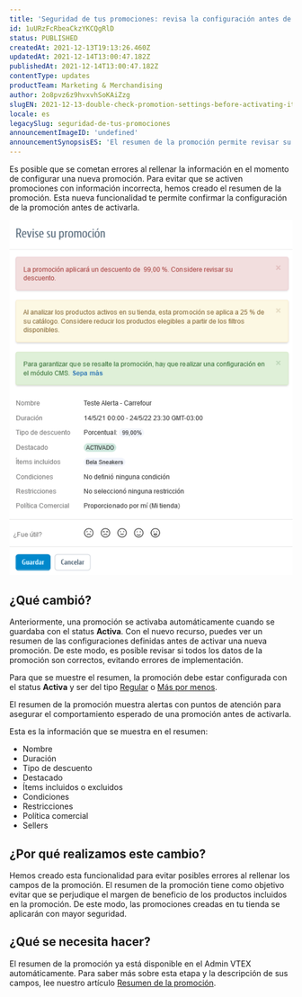 ```yaml
---
title: 'Seguridad de tus promociones: revisa la configuración antes de activarlas'
id: 1uURzFcRbeaCkzYKCQgRlD
status: PUBLISHED
createdAt: 2021-12-13T19:13:26.460Z
updatedAt: 2021-12-14T13:00:47.182Z
publishedAt: 2021-12-14T13:00:47.182Z
contentType: updates
productTeam: Marketing & Merchandising
author: 2o8pvz6z9hvxvhSoKAiZzg
slugEN: 2021-12-13-double-check-promotion-settings-before-activating-it-to-ensure-security
locale: es
legacySlug: seguridad-de-tus-promociones
announcementImageID: 'undefined'
announcementSynopsisES: 'El resumen de la promoción permite revisar su información antes de activarla, lo que evita errores de configuración'
---
```


Es posible que se cometan errores al rellenar la información en el momento de configurar una nueva promoción. Para evitar que se activen promociones con información incorrecta, hemos creado el resumen de la promoción. Esta nueva funcionalidad te permite confirmar la configuración de la promoción antes de activarla.

![resumo-promo-ES](https://raw.githubusercontent.com/vtexdocs/help-center-content/refs/heads/main/docs/es/announcements/2021/diciembre/2021-12-13-seguridad-de-tus-promociones-revisa-la-configuracion-antes-de-activarlas_1.png)

## ¿Qué cambió?
Anteriormente, una promoción se activaba automáticamente cuando se guardaba con el status **Activa**. Con el nuevo recurso, puedes ver un resumen de las configuraciones definidas antes de activar una nueva promoción. De este modo, es posible revisar si todos los datos de la promoción son correctos, evitando errores de implementación.

Para que se muestre el resumen, la promoción debe estar configurada con el status **Activa** y ser del tipo [Regular](/es/tracks/promociones--6asfF1vFYiZgTQtOzwJchR/7FjbeZdE2KMwk5L1t98pZI) o [Más por menos](/es/tutorial/mas-por-menos--tutorials_325).

El resumen de la promoción muestra alertas con puntos de atención para asegurar el comportamiento esperado de una promoción antes de activarla.

Esta es la información que se muestra en el resumen:

- Nombre
- Duración
- Tipo de descuento
- Destacado
- Ítems incluidos o excluidos
- Condiciones
- Restricciones
- Política comercial
- Sellers

## ¿Por qué realizamos este cambio?
Hemos creado esta funcionalidad para evitar posibles errores al rellenar los campos de la promoción. El resumen de la promoción tiene como objetivo evitar que se perjudique el margen de beneficio de los productos incluidos en la promoción. De este modo, las promociones creadas en tu tienda se aplicarán con mayor seguridad.

## ¿Qué se necesita hacer?
El resumen de la promoción ya está disponible en el Admin VTEX automáticamente. Para saber más sobre esta etapa y la descripción de sus campos, lee nuestro artículo [Resumen de la promoción](/es/tutorial/resumen-de-la-promocion--7aSxktBrFi4sUSmuSafZ4h).

